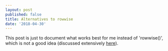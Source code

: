 ```yaml
---
layout: post
published: false
title: Alternatives to rowwise 
date: '2018-04-30'
---
```


This post is just to document what works best for me instead of 'rowwise()', which is not a good idea 
(discussed extensively [here](https://community.rstudio.com/t/dplyr-alternatives-to-rowwise/8071)). 
